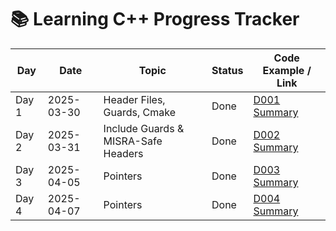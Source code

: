 # 📚 Learning C++ Progress Tracker

| Day   | Date       | Topic                               | Status | Code Example / Link                                |
| ----- | ---------- | ----------------------------------- | ------ | -------------------------------------------------- |
| Day 1 | 2025-03-30 | Header Files, Guards, Cmake         | Done   | [D001 Summary](./D001-header-files/README.md)      |
| Day 2 | 2025-03-31 | Include Guards & MISRA-Safe Headers | Done   | [D002 Summary](./D002-include-guards/README.md)    |
| Day 3 | 2025-04-05 | Pointers                            | Done   | [D003 Summary](./D003-pointers/README.md)          |
| Day 4 | 2025-04-07 | Pointers                            | Done   | [D004 Summary](./D004-pointers-advanced/README.md) |
